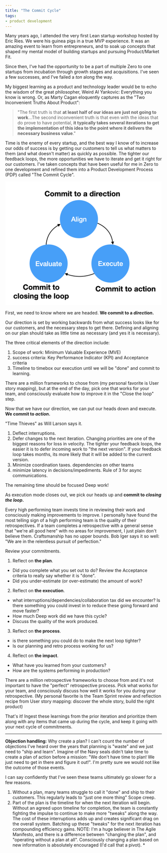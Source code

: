 ```yaml
---
title: "The Commit Cycle"
tags:
- product development
---
```


Many years ago, I attended the very first Lean startup workshop hosted by Eric Ries. We were his guinea pigs in a true MVP experience.
It was an amazing event to learn from entrepreneurs, and to soak up concepts that shaped my mental model of building startups and pursuing Product/Market Fit.

Since then, I've had the opportunity to be a part of multiple Zero to one startups from incubation through growth stages and acquisitions. I've seen a few successes, and I've failed a *ton* along the way.

My biggest learning as a product and technology leader would be to echo the wisdom of the great philosopher, Weird Al Yankovic: Everything you know is wrong. Or, as Marty Cagan eloquently captures as the "Two Inconvenient Truths About Product":

> "The first truth is that **at least half of our ideas are just not going to work**...The second inconvenient truth is that even with the ideas that do prove to have potential, **it typically takes several iterations to get the implementation of this idea to the point where it delivers the necessary business value**."

Time is the enemy of every startup, and the best way I know of to increase our odds of success is by getting our customers to tell us what matters to them (and what doesn't matter) as quickly as possible. The tighter our feedback loops, the more opportunities we have to iterate and get it right for our customers. I've taken concepts that have been useful for me in Zero to one development and refined them into a Product Development Process (PDP) called "The Commit Cycle".

<img src="/images/the_commit_cycle.png">

First, we need to know where we are headed. **We commit to a *direction*.**

Our direction is set by working backwards from what success looks like for our customers, and the necessary steps to get there.
Defining and aligning on our plan should take as little time as necessary (and yes it is necessary).

The three critical elements of the direction include:
1. Scope of work: Minimum Valuable Experience (MVE)
2. success criteria: Key Performance Indicator (KPI) and Acceptance criteria
3. Timeline to timebox our execution until we will be "done" and commit to learning.

There are a million frameworks to chose from (my personal favorite is User story mapping), but at the end of the day, pick one that works for your team, and consciously evaluate how to improve it in the "Close the loop" step.


Now that we have our direction, we can put our heads down and execute. **We commit to *action*.**

"Time Thieves" as Will Larson says it.
1. Deflect interruptions.  
2. Defer changes to the next iteration.   Changing priorities are one of the biggest reasons for loss in velocity.  The tighter your feedback loops, the easier it is to defer incoming work to "the next version". If your feedback loop takes months, its more likely that it will be added to the current version.  
3. Minimize coordination taxes.  dependencies on other teams
4. minimize latency in decisions/impediments.  Rule of 3 for async communications.

The remaining time should be focused Deep work!

As execution mode closes out, we pick our heads up and **commit to *closing the loop*.**

Every high performing team invests time in reviewing their work and consciously making improvements to improve.
I personally have found the most telling sign of a high performing team is the quality of their retrospectives. If a team completes a retrospective with a general sense that "we're all good here" with no areas for improvement, I just plain don't believe them. Craftsmanship has no upper bounds. Bob Iger says it so well: "We are in the relentless pursuit of perfection."

Review your commitments.
1. Reflect on **the plan**.
  * Did you complete what you set out to do? Review the Acceptance criteria to really say whether it is "done".
  * Did you under-estimate (or over-estimate) the amount of work?
2. Reflect on **the execution**.
  * what interruptions/dependencies/collaboration tax did we encounter? Is there something you could invest in to reduce these going forward and move faster?
  * How much Deep work did we have this cycle?
  * Discuss the quality of the work produced.
3. Reflect on **the process**.
  * is there something you could do to make the next loop tighter?
  * Is our planning and retro process working for us?
4. Reflect on **the impact**.
  * What have you learned from your customers?
  * How are the systems performing in production?

There are a million retrospective frameworks to choose from and it's not important to have the "perfect" retrospective process. Pick what works for your team, and consciously discuss how well it works for you during your retrospective. (My personal favorite is the Team Sprint review and reflection recipe from User story mapping: discover the whole story, build the right product)


That's it! Ingest these learnings from the prior iteration and prioritize them along with any items that came up during the cycle, and keep it going with your next cycle of commitments.

---

**Objection handling:** Why create a plan? I can't count the number of objections I've heard over the years that planning is "waste" and we just need to "ship and learn".  Imagine of the Navy seals didn't take time to create a plan of action before a mission: "We don't have time to plan! We just need to get in there and figure it out!". I'm pretty sure we would not like the outcome of those events.

I can say confidently that I've seen these teams ultimately go slower for a few reasons.
1. Without a plan, many teams struggle to call it "done" and ship to their customers. This regularly leads to "just one more thing" Scope creep.
2. Part of the plan is the timeline for when the next iteration will begin. Without an agreed upon timeline for completion, the team is constantly fighting the impulse to continue to make more "tweaks" along the way. The cost of these interruptions adds up and creates significant drag on the overall system. Batching up these "tweaks" for the next iteration has compounding efficiency gains.
NOTE: I'm a huge believer in The Agile Manifesto, and there is a difference between "changing the plan", and "operating without a plan at all". Consciously changing a plan based on new information is absolutely encouraged (I'd call that a pivot). *